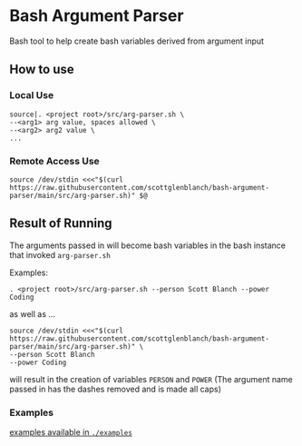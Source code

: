 # Bash Argument Parser
Bash tool to help create bash variables derived from argument input

## How to use

### Local Use
``` 
source|. <project root>/src/arg-parser.sh \
--<arg1> arg value, spaces allowed \
--<arg2> arg2 value \
...
```

### Remote Access Use
```
source /dev/stdin <<<"$(curl https://raw.githubusercontent.com/scottglenblanch/bash-argument-parser/main/src/arg-parser.sh)" $@
```

## Result of Running
The arguments passed in will become bash variables in the bash instance that invoked `arg-parser.sh`

Examples:

```
. <project root>/src/arg-parser.sh --person Scott Blanch --power Coding
```

as well as ...

```
source /dev/stdin <<<"$(curl https://raw.githubusercontent.com/scottglenblanch/bash-argument-parser/main/src/arg-parser.sh)" \
--person Scott Blanch
--power Coding
```

will result in the creation of variables `PERSON` and `POWER`
(The argument name passed in has the dashes removed and is made all caps)

### Examples
[examples available in `./examples`](./examples)
